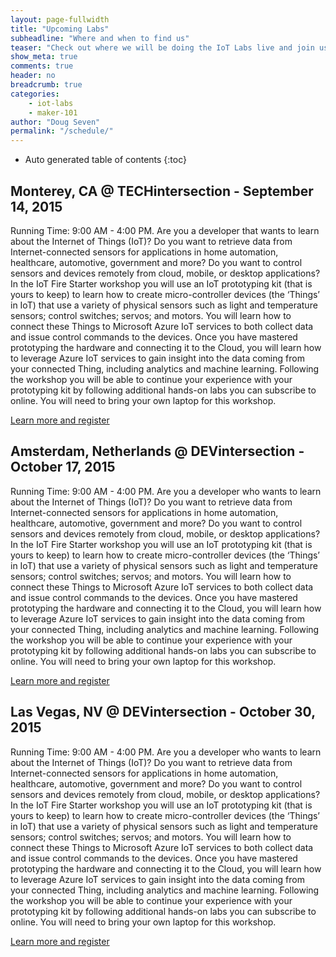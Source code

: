 ```yaml
---
layout: page-fullwidth
title: "Upcoming Labs"
subheadline: "Where and when to find us"
teaser: "Check out where we will be doing the IoT Labs live and join us for a fun filled few hours."
show_meta: true
comments: true
header: no
breadcrumb: true
categories:
    - iot-labs
    - maker-101
author: "Doug Seven"
permalink: "/schedule/"
---
```


*  Auto generated table of contents
{:toc}

## Monterey, CA @ TECHintersection - September 14, 2015
Running Time: 9:00 AM - 4:00 PM. Are you a developer that wants to learn about the Internet of Things (IoT)? Do you want to retrieve data from Internet-connected sensors for applications in home automation, healthcare, automotive, government and more? Do you want to control sensors and devices remotely from cloud, mobile, or desktop applications? In the IoT Fire Starter workshop you will use an IoT prototyping kit (that is yours to keep) to learn how to create micro-controller devices (the ‘Things’ in IoT) that use a variety of physical sensors such as light and temperature sensors; control switches; servos; and motors. You will learn how to connect these Things to Microsoft Azure IoT services to both collect data and issue control commands to the devices. Once you have mastered prototyping the hardware and connecting it to the Cloud, you will learn how to leverage Azure IoT services to gain insight into the data coming from your connected Thing, including analytics and machine learning. Following the workshop you will be able to continue your experience with your prototyping kit by following additional hands-on labs you can subscribe to online. You will need to bring your own laptop for this workshop.

[Learn more and register](https://techintersection.com/workshops.html)

## Amsterdam, Netherlands @ DEVintersection - October 17, 2015
Running Time: 9:00 AM - 4:00 PM. Are you a developer who wants to learn about the Internet of Things (IoT)? Do you want to retrieve data from Internet-connected sensors for applications in home automation, healthcare, automotive, government and more? Do you want to control sensors and devices remotely from cloud, mobile, or desktop applications? In the IoT Fire Starter workshop you will use an IoT prototyping kit (that is yours to keep) to learn how to create micro-controller devices (the ‘Things’ in IoT) that use a variety of physical sensors such as light and temperature sensors; control switches; servos; and motors. You will learn how to connect these Things to Microsoft Azure IoT services to both collect data and issue control commands to the devices. Once you have mastered prototyping the hardware and connecting it to the Cloud, you will learn how to leverage Azure IoT services to gain insight into the data coming from your connected Thing, including analytics and machine learning. Following the workshop you will be able to continue your experience with your prototyping kit by following additional hands-on labs you can subscribe to online. You will need to bring your own laptop for this workshop.

[Learn more and register](http://www.devintersectioneurope.com/Sessions/Workshops)

## Las Vegas, NV @ DEVintersection - October 30, 2015
Running Time: 9:00 AM - 4:00 PM. Are you a developer who wants to learn about the Internet of Things (IoT)? Do you want to retrieve data from Internet-connected sensors for applications in home automation, healthcare, automotive, government and more? Do you want to control sensors and devices remotely from cloud, mobile, or desktop applications? In the IoT Fire Starter workshop you will use an IoT prototyping kit (that is yours to keep) to learn how to create micro-controller devices (the ‘Things’ in IoT) that use a variety of physical sensors such as light and temperature sensors; control switches; servos; and motors. You will learn how to connect these Things to Microsoft Azure IoT services to both collect data and issue control commands to the devices. Once you have mastered prototyping the hardware and connecting it to the Cloud, you will learn how to leverage Azure IoT services to gain insight into the data coming from your connected Thing, including analytics and machine learning. Following the workshop you will be able to continue your experience with your prototyping kit by following additional hands-on labs you can subscribe to online. You will need to bring your own laptop for this workshop.

[Learn more and register](https://devintersection.com/Visual-Studio-ASP-Azure-Conference/workshops.html)